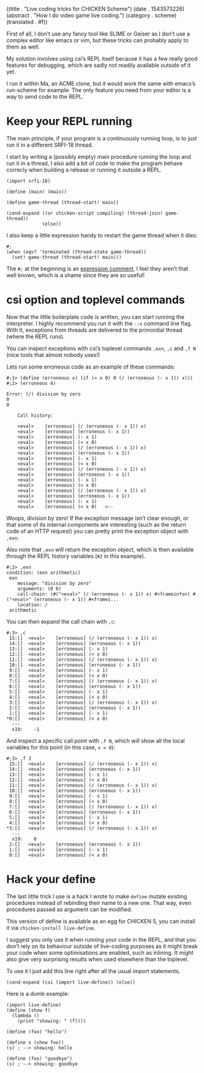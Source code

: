 ((title . "Live coding tricks for CHICKEN Scheme")
 (date . 1543573226)
 (abstract . "How I do video game live coding.")
 (category . scheme)
 (translated . #f))

First of all, I don’t use any fancy tool like SLIME or Geiser as I don’t use a complex editor like emacs or vim, but these tricks can probably apply to them as well.

My solution involves using csi’s REPL itself because it has a few really good features for debugging, which are sadly not readily available outside of it yet.

I run it within Ma, an ACME clone, but it would work the same with emacs’s run-scheme for example. The only feature you need from your editor is a way to send code to the REPL.


# Keep your REPL running

The main principle, if your program is a continuously running loop, is to just run it in a different SRFI-18 thread.

I start by writing a (possibly empty) main procedure running the loop and run it in a thread, I also add a bit of code to make the program behave correcly when building a release or running it outside a REPL.

    (import srfi-18)
    
    (define (main) (main))

    (define game-thread (thread-start! main))
    
    (cond-expand ((or chicken-script compiling) (thread-join! game-thread))
                 (else))


I also keep a little expression handy to restart the game thread when it dies:

    #;
    (when (eqv? 'terminated (thread-state game-thread))
      (set! game-thread (thread-start! main)))

The `#;` at the beginning is an [expression comment](https://wiki.call-cc.org/man/5/Extensions%20to%20the%20standard#expression-comment),
I feel they aren’t that well known, which is a shame since they are so useful!


# csi option and toplevel commands

Now that the little boilerplate code is written, you can start running the interpreter. I highly recommend you run it with the `-:x` command line flag. With it, exceptions from threads are delivered to the primordial thread (where the REPL runs).

You can inspect exceptions with csi’s toplevel commands `,exn`, `,c` and `,f N` (nice tools that almost nobody uses!)

Lets run some erroneous code as an example of these commands:

    #;1> (define (erroneous x) (if (< x 0) 0 (/ (erroneous (- x 1)) x)))
    #;2> (erroneous 4)
    
    Error: (/) division by zero
    0
    0
    
    	Call history:
    
    	<eval>	  [erroneous] (/ (erroneous (- x 1)) x)
    	<eval>	  [erroneous] (erroneous (- x 1))
    	<eval>	  [erroneous] (- x 1)
    	<eval>	  [erroneous] (< x 0)
    	<eval>	  [erroneous] (/ (erroneous (- x 1)) x)
    	<eval>	  [erroneous] (erroneous (- x 1))
    	<eval>	  [erroneous] (- x 1)
    	<eval>	  [erroneous] (< x 0)
    	<eval>	  [erroneous] (/ (erroneous (- x 1)) x)
    	<eval>	  [erroneous] (erroneous (- x 1))
    	<eval>	  [erroneous] (- x 1)
    	<eval>	  [erroneous] (< x 0)
    	<eval>	  [erroneous] (/ (erroneous (- x 1)) x)
    	<eval>	  [erroneous] (erroneous (- x 1))
    	<eval>	  [erroneous] (- x 1)
    	<eval>	  [erroneous] (< x 0)	<--

Woops, division by zero! If the exception message isn’t clear enough, or that some of its internal components are interesting (such as the return code of an HTTP request) you can pretty print the exception object with `,exn`.

Also note that `,exn` will return the exception object, which is then available through the REPL history  variables (`#2` in this example).

    #;2> ,exn
    condition: (exn arithmetic)
     exn
    	message: "division by zero"
    	arguments: (0 0)
    	call-chain: (#("<eval>" (/ (erroneous (- x 1)) x) #<frameinfo>) #("<eval>" (erroneous (- x 1)) #<framei...
    	location: /
     arithmetic

You can then expand the call chain with `,c`:

    #;3> ,c
     15:[]	<eval>	  [erroneous] (/ (erroneous (- x 1)) x)
     14:[]	<eval>	  [erroneous] (erroneous (- x 1))
     13:[]	<eval>	  [erroneous] (- x 1)
     12:[]	<eval>	  [erroneous] (< x 0)
     11:[]	<eval>	  [erroneous] (/ (erroneous (- x 1)) x)
     10:[]	<eval>	  [erroneous] (erroneous (- x 1))
     9:[]	<eval>	  [erroneous] (- x 1)
     8:[]	<eval>	  [erroneous] (< x 0)
     7:[]	<eval>	  [erroneous] (/ (erroneous (- x 1)) x)
     6:[]	<eval>	  [erroneous] (erroneous (- x 1))
     5:[]	<eval>	  [erroneous] (- x 1)
     4:[]	<eval>	  [erroneous] (< x 0)
     3:[]	<eval>	  [erroneous] (/ (erroneous (- x 1)) x)
     2:[]	<eval>	  [erroneous] (erroneous (- x 1))
     1:[]	<eval>	  [erroneous] (- x 1)
    *0:[]	<eval>	  [erroneous] (< x 0)
      ---
      x19:	  -1

And inspect a specific call point with `,f N`, which will show all the local variables for this point (in this case, `x = 0`):

    #;3> ,f 3
     15:[]	<eval>	  [erroneous] (/ (erroneous (- x 1)) x)
     14:[]	<eval>	  [erroneous] (erroneous (- x 1))
     13:[]	<eval>	  [erroneous] (- x 1)
     12:[]	<eval>	  [erroneous] (< x 0)
     11:[]	<eval>	  [erroneous] (/ (erroneous (- x 1)) x)
     10:[]	<eval>	  [erroneous] (erroneous (- x 1))
     9:[]	<eval>	  [erroneous] (- x 1)
     8:[]	<eval>	  [erroneous] (< x 0)
     7:[]	<eval>	  [erroneous] (/ (erroneous (- x 1)) x)
     6:[]	<eval>	  [erroneous] (erroneous (- x 1))
     5:[]	<eval>	  [erroneous] (- x 1)
     4:[]	<eval>	  [erroneous] (< x 0)
    *3:[]	<eval>	  [erroneous] (/ (erroneous (- x 1)) x)
      ---
      x19:	  0
     2:[]	<eval>	  [erroneous] (erroneous (- x 1))
     1:[]	<eval>	  [erroneous] (- x 1)
     0:[]	<eval>	  [erroneous] (< x 0)


# Hack your define

The last little trick I use is a hack I wrote to make `define` mutate existing procedures instead of rebinding their name to a new one. That way, even procedures passed as argument can be modified.

This version of define is available as an egg for CHICKEN 5, you can install it via `chicken-install live-define`.

I suggest you only use it when running your code in the REPL, and that you don’t rely on its behaviour outside of live-coding purposes as it might break your code when some optimisations are enabled, such as inlining. It might also give very surprising results when used elsewhere than the toplevel.

To use it I just add this line right after all the usual import statements.

    (cond-expand (csi (import live-define)) (else))

Here is a dumb example:

    (import live-define)
    (define (show f)
      (lambda ()
        (print "showing: " (f))))
    
    (define (foo) "hello")
    
    (define s (show foo))
    (s) ; --> showing: hello
    
    (define (foo) "goodbye")
    (s) ; --> showing: goodbye
